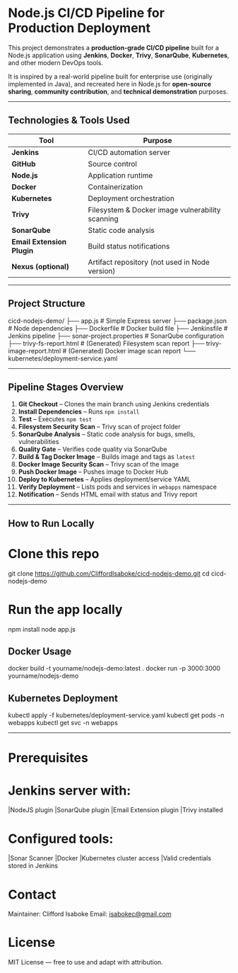 # Node.js CI/CD Pipeline for Production Deployment

This project demonstrates a **production-grade CI/CD pipeline** built for a Node.js application using **Jenkins**, **Docker**, **Trivy**, **SonarQube**, **Kubernetes**, and other modern DevOps tools.

It is inspired by a real-world pipeline built for enterprise use (originally implemented in Java), and recreated here in Node.js for **open-source sharing**, **community contribution**, and **technical demonstration** purposes.

---

## Technologies & Tools Used

| Tool | Purpose |
|------|---------|
| **Jenkins** | CI/CD automation server |
| **GitHub** | Source control |
| **Node.js** | Application runtime |
| **Docker** | Containerization |
| **Kubernetes** | Deployment orchestration |
| **Trivy** | Filesystem & Docker image vulnerability scanning |
| **SonarQube** | Static code analysis |
| **Email Extension Plugin** | Build status notifications |
| **Nexus (optional)** | Artifact repository (not used in Node version) |

---

## Project Structure

cicd-nodejs-demo/
├── app.js # Simple Express server
├── package.json # Node dependencies
├── Dockerfile # Docker build file
├── Jenkinsfile # Jenkins pipeline
├── sonar-project.properties # SonarQube configuration
├── trivy-fs-report.html # (Generated) Filesystem scan report
├── trivy-image-report.html # (Generated) Docker image scan report
└── kubernetes/deployment-service.yaml


---

## Pipeline Stages Overview

1. **Git Checkout** – Clones the main branch using Jenkins credentials  
2. **Install Dependencies** – Runs `npm install`  
3. **Test** – Executes `npm test`  
4. **Filesystem Security Scan** – Trivy scan of project folder  
5. **SonarQube Analysis** – Static code analysis for bugs, smells, vulnerabilities  
6. **Quality Gate** – Verifies code quality via SonarQube  
7. **Build & Tag Docker Image** – Builds image and tags as `latest`  
8. **Docker Image Security Scan** – Trivy scan of the image  
9. **Push Docker Image** – Pushes image to Docker Hub  
10. **Deploy to Kubernetes** – Applies deployment/service YAML  
11. **Verify Deployment** – Lists pods and services in `webapps` namespace  
12. **Notification** – Sends HTML email with status and Trivy report

---

## How to Run Locally


# Clone this repo
git clone https://github.com/CliffordIsaboke/cicd-nodejs-demo.git
cd cicd-nodejs-demo

# Run the app locally
npm install
node app.js

## Docker Usage
docker build -t yourname/nodejs-demo:latest .
docker run -p 3000:3000 yourname/nodejs-demo

## Kubernetes Deployment
kubectl apply -f kubernetes/deployment-service.yaml
kubectl get pods -n webapps
kubectl get svc -n webapps


---


# Prerequisites
# Jenkins server with:
|NodeJS plugin
|SonarQube plugin
|Email Extension plugin
|Trivy installed


# Configured tools:
|Sonar Scanner
|Docker
|Kubernetes cluster access
|Valid credentials stored in Jenkins

# Contact
Maintainer: Clifford Isaboke
Email: isabokec@gmail.com

# License
MIT License — free to use and adapt with attribution.



